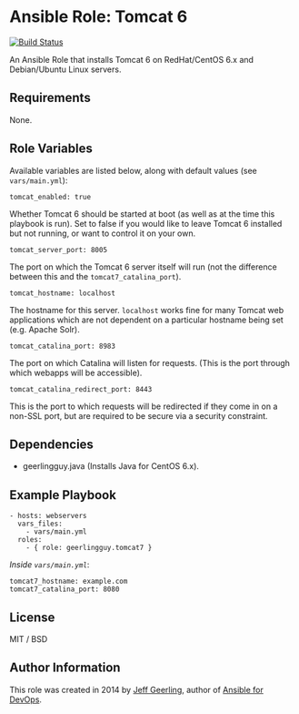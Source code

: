 # Ansible Role: Tomcat 6

[![Build Status](https://travis-ci.org/geerlingguy/ansible-role-tomcat7.svg?branch=master)](https://travis-ci.org/geerlingguy/ansible-role-tomcat7)

An Ansible Role that installs Tomcat 6 on RedHat/CentOS 6.x and Debian/Ubuntu Linux servers.

## Requirements

None.

## Role Variables

Available variables are listed below, along with default values (see `vars/main.yml`):

    tomcat_enabled: true

Whether Tomcat 6 should be started at boot (as well as at the time this playbook is run). Set to false if you would like to leave Tomcat 6 installed but not running, or want to control it on your own.

    tomcat_server_port: 8005

The port on which the Tomcat 6 server itself will run (not the difference between this and the `tomcat7_catalina_port`).

    tomcat_hostname: localhost

The hostname for this server. `localhost` works fine for many Tomcat web applications which are not dependent on a particular hostname being set (e.g. Apache Solr).

    tomcat_catalina_port: 8983

The port on which Catalina will listen for requests. (This is the port through which webapps will be accessible).

    tomcat_catalina_redirect_port: 8443

This is the port to which requests will be redirected if they come in on a non-SSL port, but are required to be secure via a security constraint.

## Dependencies

  - geerlingguy.java (Installs Java for CentOS 6.x).

## Example Playbook

    - hosts: webservers
      vars_files:
        - vars/main.yml
      roles:
        - { role: geerlingguy.tomcat7 }

*Inside `vars/main.yml`*:

    tomcat7_hostname: example.com
    tomcat7_catalina_port: 8080

## License

MIT / BSD

## Author Information

This role was created in 2014 by [Jeff Geerling](http://jeffgeerling.com/), author of [Ansible for DevOps](http://ansiblefordevops.com/).
